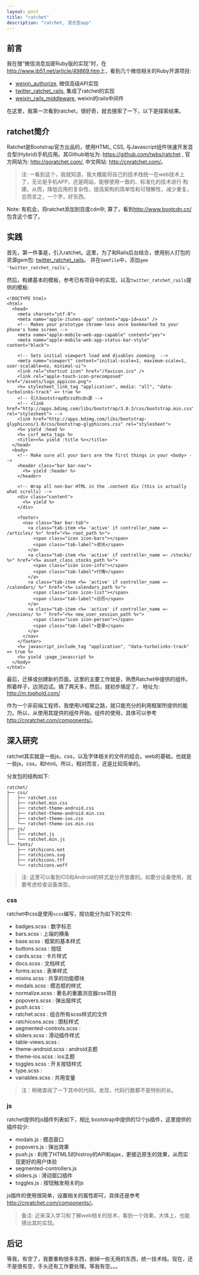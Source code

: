 ```yaml
---
layout: post
title: "ratchet"
description: "ratchet, 混合型app"
---
```


## 前言

我在搜“微信消息加密Ruby版的实现”时，在<http://www.jb51.net/article/49869.htm>上，看到几个微信相关的Ruby开源项目: 

* [weixin_authorize](https://github.com/lanrion/weixin_authorize), 微信高级API实现
* [twitter_ratchet_rails](https://github.com/lanrion/twitter_ratchet_rails), 集成了ratchet的实现
* [weixin_rails_middleware](https://github.com/lanrion/weixin_rails_middleware), weixin的rails中间件

在这里，我第一次看到ratchet，很好奇，就去搜索了一下，以下是探索结果。

## ratchet简介

Ratchet是Bootstrap官方出品的，使用HTML‚ CSS‚ 与Javascript组件快速开发混合型(Hybrid)手机应用。其Github地址为: <https://github.com/twbs/ratchet> , 官方网站为: <http://goratchet.com/>, 中文网站: <http://cnratchet.com/>。

> 注: 一看到这个，我就知道，我大概能将自己的技术栈统一在web技术上了，无论是手机APP，还是网站，能够使用一致的、标准化的技术进行
> 构建。从而，降低应用的复杂性，提高架构的简单性和可理解性，减少重复。总而言之，一个字，好东西。

Note: 有机会，将ratchet添加到百度cdn中, 算了，看到<http://www.bootcdn.cn/>包含这个库了。

## 实践

首先，第一件事是，引入ratchet。这里，为了和Rails后台结合，使用别人打包的资源gem包: [twitter_ratchet_rails](https://github.com/lanrion/twitter_ratchet_rails)。
并在`Gemfile`中，添加`gem 'twitter_ratchet_rails'`。

然后，构建基本的模板，参考已有项目中的实现，以及`twitter_ratchet_rails`提供的模板: 

```erb
<!DOCTYPE html>
<html>
  <head>
    <meta charset="utf-8">
    <meta name="apple-itunes-app" content="app-id=xxx" />
    <!-- Makes your prototype chrome-less once bookmarked to your phone's home screen -->
    <meta name="apple-mobile-web-app-capable" content="yes">
    <meta name="apple-mobile-web-app-status-bar-style" content="black">

    <!-- Sets initial viewport load and disables zooming  -->
    <meta name="viewport" content="initial-scale=1, maximum-scale=1, user-scalable=no, minimal-ui">
    <link rel="shortcut icon" href="/favicon.ico" />
    <link rel="apple-touch-icon-precomposed" href="/assets/logo_appicon.png">
    <%= stylesheet_link_tag "application", media: "all", "data-turbolinks-track" => true %>
    <!-- 引入bootstrap的css的cdn源 -->
    <!-- <link href="http://apps.bdimg.com/libs/bootstrap/3.0.3/css/bootstrap.min.css" rel="stylesheet"> -->
    <link href="http://apps.bdimg.com/libs/bootstrap-glyphicons/1.0/css/bootstrap-glyphicons.css" rel="stylesheet">
    <%= yield :head %>
    <%= csrf_meta_tags %>
    <title><%= yield :title %></title>
  </head>
  <body>
    <!-- Make sure all your bars are the first things in your <body> -->
    <header class="bar bar-nav">
      <%= yield :header %>
    </header>

    <!-- Wrap all non-bar HTML in the .content div (this is actually what scrolls) -->
    <div class="content">
      <%= yield %>
    </div>

    <footer>
      <nav class="bar bar-tab">
        <a class="tab-item <%= 'active' if controller_name =~ /articles/ %>" href="<%= root_path %>">
          <span class="icon icon-bars"></span>
          <span class="tab-label">资讯</span>
        </a>
        <a class="tab-item <%= 'active' if controller_name =~ /stocks/ %>" href="<%= asset_class_stocks_path %>">
          <span class="icon icon-info"></span>
          <span class="tab-label">行情</span>
        </a>
        <a class="tab-item <%= 'active' if controller_name =~ /calendars/ %>" href="<%= calendars_path %>">
          <span class="icon icon-list"></span>
          <span class="tab-label">日历</span>
        </a>
        <a class="tab-item <%= 'active' if controller_name =~ /sessions/ %> " href="<%= new_user_session_path %>">
          <span class="icon icon-person"></span>
          <span class="tab-label">登录</span>
        </a>
      </nav>
    </footer>
    <%= javascript_include_tag "application", "data-turbolinks-track" => true %>
    <%= yield :page_javascript %>
  </body>
</html>
```

最后，迁移或创建新的页面。这里的主要工作就是，熟悉Ratchet中提供的组件。照着样子，边测边试。搞了两天多，然后，就初步搞定了，
地址为: <http://m.tophold.com/>

作为一个非前端工程师，我使用UI框架之路，就只能充分的利用框架所提供的能力。所以，从使用其提供的组件开始。组件的使用，具体可以参考<http://cnratchet.com/components/>。

## 深入研究

ratchet其实就是一些js，css，以及字体相关的文件的组合。web的基础，也就是一些js，css，和html。所以，相对而言，还是比较简单的。

分发包的结构如下: 

```
ratchet/
├── css/
│   ├── ratchet.css
│   ├── ratchet.min.css
│   ├── ratchet-theme-android.css
│   ├── ratchet-theme-android.min.css
│   ├── ratchet-theme-ios.css
│   └── ratchet-theme-ios.min.css
├── js/
│   ├── ratchet.js
│   └── ratchet.min.js
└── fonts/
    ├── ratchicons.eot
    ├── ratchicons.svg
    ├── ratchicons.ttf
    └── ratchicons.woff
```

> 注: 这里可以看到IOS和Android的样式是分开放置的。如要分设备使用，就要考虑检查设备类型。

### css

ratchet中css是使用`scss`编写，按功能分为如下的文件: 

* badges.scss : 数字标志
* bars.scss : 上端的横条
* base.scss : 框架的基本样式
* buttons.scss : 按钮
* cards.scss : 卡片样式
* docs.scss : 文档样式
* forms.scss : 表单样式
* mixins.scss : 共享的功能模块
* modals.scss : 模态框的样式
* normalize.scss : 著名的重置浏览器css项目
* popovers.scss : 弹出层样式
* push.scss : 
* ratchet.scss : 组合所有scss样式的文件
* ratchicons.scss : 图标样式 
* segmented-controls.scss : 
* sliders.scss : 滑动插件样式
* table-views.scss : 
* theme-android.scss : android主题
* theme-ios.scss : ios主题
* toggles.scss : 开关按钮样式
* type.scss : 
* variables.scss : 共用变量

> 注：稍微查阅了一下其中的代码，发现，代码行数都不是特别的长。 

### js

ratchet提供的js插件列表如下，相比 bootstrap中提供的12个js插件，这里提供的插件较少: 

* modals.js : 模态窗口
* popovers.js : 弹出效果
* push.js : 利用了HTML5的histroy的API和ajax，更接近原生的效果，从而实现更好的用户体验
* segmented-controllers.js
* sliders.js : 滑动窗口插件
* toggles.js : 按钮触发相关的js 

js插件的使用很简单，设置相关的属性即可，具体还是参考<http://cnratchet.com/components/>。

> 备注: 近来深入学习和了解web相关的技术，看到一个效果，大体上，也能猜出其的实现。


## 后记

等我，有空了，我要重构很多东西，删掉一些无用的东西，统一技术栈。现在，还不是很有空，手头还有工作要处理。等我有空。。。
